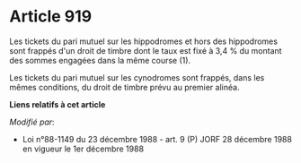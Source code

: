 # Article 919

Les tickets du pari mutuel sur les hippodromes et hors des hippodromes sont frappés d'un droit de timbre dont le taux est
fixé à 3,4 % du montant des sommes engagées dans la même course (1).

Les tickets du pari mutuel sur les cynodromes sont frappés, dans les mêmes conditions, du droit de timbre prévu au premier
alinéa.

**Liens relatifs à cet article**

_Modifié par_:

  - Loi n°88-1149 du 23 décembre 1988 - art. 9 (P) JORF 28 décembre 1988 en vigueur le 1er décembre 1988
